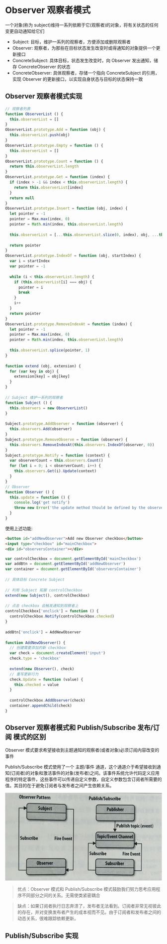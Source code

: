 # Observer 观察者模式

一个对象(称为 subject)维持一系列依赖于它(观察者)的对象，将有关状态的任何变更自动通知给它们

- Subject: 目标，维护一系列的观察者，方便添加或删除观察者
- Observer: 观察者，为那些在目标状态发生改变时或得通知的对象提供一个更新接口
- ConcreteSubject: 具体目标，状态发生改变时，向 Observer 发出通知，储存 ConcreteObserver 的状态
- ConcreteObserver: 具体观察者，存储一个指向 ConcreteSubject 的引用，实现 Observer 的更新接口，以实现自身状态与目标的状态保持一致

## Observer 观察者模式实现

```js
// 观察者列表
function ObserverList () {
  this.observerList = []
}
ObserverList.prototype.Add = function (obj) {
  this.observerList.push(obj)
}
ObserverList.prototype.Empty = function () {
  this.observerList = []
}
ObserverList.prototype.Count = function () {
  return this.observerList.length
}
ObserverList.prototype.Get = function (index) {
  if (index > -1 && index < this.observerList.length) {
    return this.observerList[index]
  }
  return null
}
ObserverList.prototype.Insert = function (obj, index) {
  let pointer = -1
  pointer = Max.max(index, 0)
  pointer = Math.min(index, this.observerList.length)

  this.observerList = [...this.observerList.slice(0, index), obj, ...this.observerList.slice(index)]

  return pointer
}
ObserverList.prototype.IndexOf = function (obj, startIndex) {
  var i = startIndex
  var pointer = -1

  while (i < this.observerList.length) {
    if (this.observerList[i] === obj) {
      pointer = i
      break
    }
    i++
  }
  return pointer
}
ObserverList.prototype.RemoveIndexAt = function (index) {
  let pointer = -1
  pointer = Max.max(index, 0)
  pointer = Math.min(index, this.observerList.length)

  this.observerList.splice(pointer, 1)
}

function extend (obj, extension) {
  for (var key in obj) {
    extension[key] = obj[key]
  }
}

// Subject 维护一系列的观察者
function Subject () {
  this.observers = new ObserverList()
}

Subject.prototype.AddObserver = function (observer) {
  this.observers.Add(observer)
}
Subject.prototype.RemoveObserve = function (observer) {
  this.observers.RemoveIndexAt(this.observers.IndexOf(observer, 0))
}
Subject.prototype.Notify = function (context) {
  var observerCount = this.observers.Count()
  for (let i = 0; i < observerCount; i++) {
    this.observers.Get(i).Update(context)
  }
}
// Observer
function Observer () {
  this.update = function () {
    console.log('get notify')
    throw new Error('the update method thould be defined by the observer')
  }
}
```

使用上述功能:

```html
<button id="addNewObserver">Add new Observer checkbox</button>
<input type="checkbox" id="mainCheckbox">
<div id="observersContainer"></div>
```

```js
var controlCheckbox = document.getElementById('mainCheckbox')
var addBtn = document.getElementById('addNewObserver')
var container = document.getElementById('observersContainer')

// 具体目标 Concrete Subject

// 利用 Subject 拓展 controlCheckbox
extend(new Subject(), controlCheckbox)

// 点击 checkbox 会触发通知到观察者上
controlCheckbox['onclick'] = function () {
  controlCheckbox.Notify(controlCheckbox.checked)
}

addBtn['onclick'] = AddNewObserver

function AddNewObserver() {
  // 创建需要添加的新 checkbox
  var check = document.createElement('input')
  check.type = 'checkbox'

  extend(new Observer(), check)
  // 重写更新行为
  check.Update = function (value) {
    this.checked = value
  }

  controlCheckbox.AddObserver(check)
  container.appendChild(check)
}
```

## Observer 观察者模式和 Publish/Subscribe 发布/订阅 模式的区别

Observer 模式要求希望接收到主题通知的观察者(或者对象)必须订阅内容改变的事件

Publish/Subscribe 模式使用了一个 主题/事件 通道，这个通道介于希望接收到通知(订阅者)的对象和激活事件的对象(发布者)之间。该事件系统允许代码定义应用程序的特定事件，这些事件可以传递自定义参数，自定义参数包含订阅者所需要的值。其目的在于避免订阅者与发布者之间产生依赖关系。

![observer-vs-publish-subscribe](../assets/images/observer-publish-subscribe.jpg)

> 优点：Observer 模式和 Publish/Subscribe 模式鼓励我们努力思考应用程序不同部分之间的关系。无需使类紧密耦合

> 缺点：如果订阅者执行日志奔溃了，发布者无法看到。订阅者非常无视彼此的存在，并对变换发布者产生的成本视而不见。由于订阅者和发布者之间的动态关系，很难跟踪依赖更新。

## Publish/Subscribe 实现

```js
```
